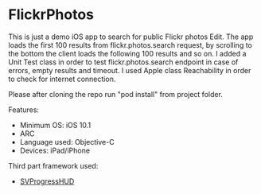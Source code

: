 # FlickrPhotos
This is just a demo iOS app to search for public Flickr photos Edit.
The app loads the first 100 results from flickr.photos.search request, by scrolling to the bottom the client loads the following 100 results and so on.
I added a Unit Test class in order to test flickr.photos.search endpoint in case of errors, empty results and timeout.
I used Apple class Reachability in order to check for internet connection.

Please after cloning the repo run "pod install" from project folder.

Features:
- Minimum OS: iOS 10.1
- ARC
- Language used: Objective-C
- Devices: iPad/iPhone

Third part framework used:
- [SVProgressHUD](https://github.com/SVProgressHUD/SVProgressHUD)
